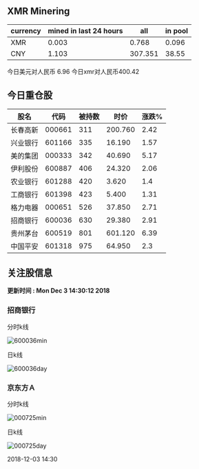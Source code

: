 ## XMR Minering

|currency|mined in last 24 hours|all|in pool|
|---|---|---|---|
|XMR|0.003|0.768|0.096|
|CNY|1.103|307.351|38.55|

今日美元对人民币 6.96	今日xmr对人民币400.42


## 今日重仓股 

|股名|代码|被持数|时价|涨跌%|
|---|---|---|---|---|
|长春高新|000661|311|200.760|2.42|
|兴业银行|601166|335|16.190|1.57|
|美的集团|000333|342|40.690|5.17|
|伊利股份|600887|406|24.320|2.06|
|农业银行|601288|420|3.620|1.4|
|工商银行|601398|423|5.400|1.31|
|格力电器|000651|526|37.850|2.71|
|招商银行|600036|630|29.380|2.91|
|贵州茅台|600519|801|601.120|6.39|
|中国平安|601318|975|64.950|2.3|

## 关注股信息
**更新时间 : Mon Dec  3 14:30:12 2018**
### 招商银行 
分时k线

![600036min](http://image.sinajs.cn/newchart/min/n/sh600036.gif)

日k线

![600036day](http://image.sinajs.cn/newchart/daily/n/sh600036.gif)

### 京东方Ａ 
分时k线

![000725min](http://image.sinajs.cn/newchart/min/n/sz000725.gif)

日k线

![000725day](http://image.sinajs.cn/newchart/daily/n/sz000725.gif)

2018-12-03 14:30